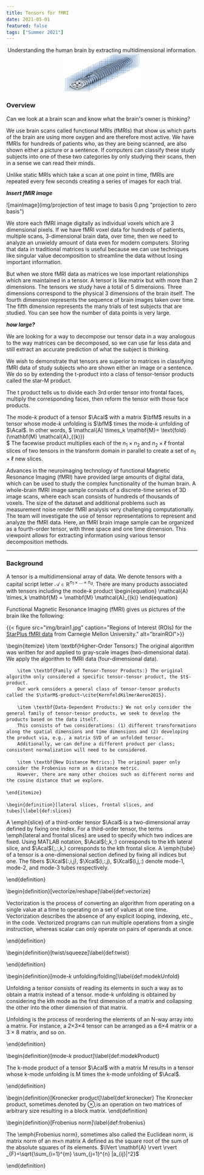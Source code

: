 ```yaml
---
title: Tensors for fMRI
date: 2021-05-01
featured: false
tags: ["Summer 2021"]
---
```


<p align="center">
Understanding the human brain by extracting multidimensional information.

 
<img width="200" height="100" src="img/tensor_neuroimaging_draft1.jpg">
</p>


<!--more-->

### Overview
Can we look at a brain scan and know what the brain's owner is thinking?

We use brain scans called functional MRIs (fMRIs) that show us which parts of the brain are using more oxygen and are therefore most active. We have fMRIs for hundreds of patients who, as they are being scanned, are also shown either a picture or a sentence. If computers can classify these study subjects into one of these two categories by only studying their scans, then in a sense we can read their minds.

Unlike static MRIs which take a scan at one point in time, fMRIs are repeated every few seconds creating a series of images for each trial. 

***Insert fMIR image***

![mainImage](img/projection of test image to basis 0.png "projection to zero basis")


We store each fMRI image digitally as individual voxels which are 3 dimensional pixels. If we have fMRI voxel data for hundreds of patients, multiple scans, 3-dimensional brain data, over time, then we need to analyze an unwieldy amount of data even for modern computers. Storing that data in traditional matrices is useful because we can use techniques like singular value decomposition to streamline the data without losing important information.

But when we store fMRI data as matrices we lose important relationships which are maintained in a tensor.  A tensor is like matrix but with more than 2 dimensions.  The tensors we study have a total of 5 dimensions.  Three dimensions correspond to the physical 3 dimensions of the brain itself.  The fourth dimension represents the sequence of brain images taken over time.  The fifth dimension represents the many trials of test subjects that are studied.  You can see how the number of data points is very large.  

***how large?***

We are looking for a way to decompose our tensor data in a way analogous to the way matrices can be decomposed, so we can use far less data and still extract an accurate prediction of what the subject is thinking.


We wish to demonstrate that tensors are superior to matrices in classifying fMRI data of study subjects who are shown either an image or a sentence.  We do so by extending the t-product into a class of tensor-tensor products called the star-M product.  

The t product tells us to divide each 3rd order tensor into frontal faces, multiply the corresponding faces, then reform the tensor with those face products.  

The mode-$k$ product of a tensor $\Acal$ with a matrix $\bfM$ results in a tensor whose mode-$k$ unfolding is $\bfM$ times the mode-$k$ unfolding of $\Acal$. In other words, 
    $
    \mathcal{A] \times_k \mathbf{M}= \text{fold}(\mathbf{M} \mathcal{A}_{(k)})  
    $
The facewise product multiplies each of the $n_1\times n_2$ and $n_2\times \ell$ frontal slices of two tensors in the transform domain in parallel to create a set of $n_1\times\ell$ new slices.



Advances in the neuroimaging technology of functional Magnetic Resonance Imaging (fMRI) have provided large amounts of digital data, which can be used to study the complex functionality of the human brain. A whole-brain fMRI image sample consists of a discrete-time series of 3D image scans, where each scan consists of hundreds of thousands of voxels. The size of the dataset and additional problems such as measurement noise render fMRI analysis very challenging computationally. The team will investigate the use of tensor representations to represent and analyze the fMRI data. Here, an fMRI brain image sample can be organized as a fourth-order tensor, with three space and one time dimension. This viewpoint allows for extracting information using various tensor decomposition methods.

---
### Background

A tensor is a multidimensional array of data. We denote tensors with a capital script letter $\mathcal{A} \in \mathbb{R}^{n_1\times \dots \times n_d}$.
There are many products associated with tensors including the mode-$k$ product
\begin{equation}
\mathcal{A} \times_k \mathbf{M} = \mathbf{M} \mathcal{A}_{(k)}
\end{equation}

Functional Magnetic Resonance Imaging (fMRI) gives us pictures of the brain like the following:


{{< figure src="img/brain1.jpg" caption="Regions of Interest (ROIs) for the [StarPlus fMRI data](http://www.cs.cmu.edu/afs/cs.cmu.edu/project/theo-81/www/) from Carnegie Mellon University." alt="brainROI">}}

\begin{itemize}
        \item \textbf{Higher-Order Tensors:} The original algorithm was written for and applied to gray-scale images (two-dimensional data).  
        We apply the algorithm to fMRI data (four-dimensional data).  
        
        \item \textbf{Family of Tensor-Tensor Products:} The original algorithm only considered a specific tensor-tensor product, the $t$-product.  
        Our work considers a general class of tensor-tensor products called the $\starM$-product~\cite{KernfeldKilmerAeron2015}.  
        
        \item \textbf{Data-Dependent Products:} We not only consider the general family of tensor-tensor products, we seek to develop the products based on the data itself.  
        This consists of two considerations: (1) different transformations along the spatial dimensions and time dimensions and (2) developing the product via, e.g., a matrix SVD of an unfolded tensor. 
        Additionally, we can define a different product per class; consistent normalization will need to be considered. 
        
        \item \textbf{New Distance Metrics:} The original paper only consider the Frobenius norm as a distance metric.  
        However, there are many other choices such as different norms and the cosine distance that we explore. 

    \end{itemize}
    
    \begin{definition}[lateral slices, frontal slices, and tubes]\label{def:slices}

A \emph{slice} of a third-order tensor $\Acal$ is a two-dimensional array defined by fixing one index. For a third-order tensor, the terms \emph{lateral and frontal slices} are used to specify which two indices are fixed. Using MATLAB notation, $\Acal$(;,k,:) corresponds to the kth lateral slice, and $\Acal$(;,:,k,) corresponds to the kth frontal slice.  A \emph{tube} of a tensor is a one-dimensional section defined by fixing all indices but one.  The fibers $\Xcal$(:,i,j), $\Xcal$(i,:,j), $\Xcal$(i,j,:) denote mode-1, mode-2, and mode-3 tubes respectively.  

\end{definition}

\begin{definition}[vectorize/reshape]\label{def:vectorize}

Vectorization is the process of converting an algorithm from operating on a single value at a time to operating on a set of values at one time. 
Vectorization describes the absence of any explicit looping, indexing, etc., in the code.
Vectorized programs can run multiple operations from a single instruction, whereas scalar can only operate on pairs of operands at once.

\end{definition}

\begin{definition}[twist/squeeze]\label{def:twist}

\end{definition}


\begin{definition}[mode-$k$ unfolding/folding]\label{def:modekUnfold}

Unfolding a tensor consists of reading its elements in such a way as to obtain a matrix instead of a tensor. mode-k unfolding is obtained by considering the kth mode as the first dimension of a matrix and collapsing the other into the other dimension of that matrix. 

Unfolding is the process of reordering the elements of an N-way array into a matrix. For instance, a 2×3×4 tensor can be arranged as a 6×4 matrix or a 3 × 8 matrix, and so on. 

\end{definition}


\begin{definition}[mode-$k$ product]\label{def:modekProduct}

The k-mode product of a tensor $\Acal$ with a matrix M results in a tensor whose k-mode unfolding is M times the k-mode unfolding of $\Acal$. 

\end{definition}

\begin{definition}[Kronecker product]\label{def:kronecker}
 The Kronecker product, sometimes denoted by $\otimes$,is an operation on two matrices of arbitrary size resulting in a block matrix. 
\end{definition}

\begin{definition}[Frobenius norm]\label{def:frobenius}

The \emph{Frobenius norm}, sometimes also called the Euclidean norm, is matrix norm of an m×n matrix A defined as the square root of the sum of the absolute squares of its elements. $\lVert \mathbf{A}  \rvert \rvert _{F}=\sqrt{\sum_{i=1}^{m} \sum_{j=1}^{n} |a_{ij}|^2}$

\end{definition}


